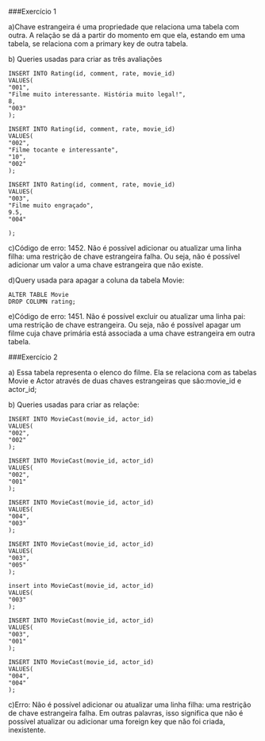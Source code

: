 ###Exercício 1

a)Chave estrangeira é uma propriedade que relaciona uma tabela com outra. A relação se dá a partir do momento
em que ela, estando em uma tabela, se relaciona com a primary key de outra tabela.

b) Queries usadas para criar as três avaliações

```
INSERT INTO Rating(id, comment, rate, movie_id)
VALUES(
"001",
"Filme muito interessante. História muito legal!",
8,
"003"
);
```
```
INSERT INTO Rating(id, comment, rate, movie_id)
VALUES(
"002",
"Filme tocante e interessante",
"10",
"002"
);
```

```
INSERT INTO Rating(id, comment, rate, movie_id)
VALUES(
"003",
"Filme muito engraçado",
9.5,
"004"

);

```

c)Código de erro: 1452. Não é possível adicionar ou atualizar uma linha filha: uma restrição de chave estrangeira falha.
Ou seja, não é possível adicionar um valor a uma chave estrangeira que não existe.

d)Query usada para apagar a coluna da tabela Movie:

```
ALTER TABLE Movie
DROP COLUMN rating;
```

e)Código de erro: 1451. Não é possível excluir ou atualizar uma linha pai: uma restrição de chave estrangeira. Ou seja, não é possível apagar um filme cuja chave primária está associada a uma chave estrangeira em outra tabela.

###Exercício 2

a) Essa tabela representa o elenco do filme.
Ela se relaciona com as tabelas Movie e Actor através de duas chaves estrangeiras que são:movie_id e actor_id;

b) Queries usadas para criar as relaçõe:

```
INSERT INTO MovieCast(movie_id, actor_id)
VALUES(
"002",
"002"
);
```

```
INSERT INTO MovieCast(movie_id, actor_id)
VALUES(
"002",
"001"
);
```

```
INSERT INTO MovieCast(movie_id, actor_id)
VALUES(
"004",
"003"
);
```

```
INSERT INTO MovieCast(movie_id, actor_id)
VALUES(
"003",
"005"
);
```

```
insert into MovieCast(movie_id, actor_id)
VALUES(
"003"
);
```

```
INSERT INTO MovieCast(movie_id, actor_id)
VALUES(
"003",
"001"
);

```

```
INSERT INTO MovieCast(movie_id, actor_id)
VALUES(
"004",
"004"
);
```

c)Erro: Não é possível adicionar ou atualizar uma linha filha: uma restrição de chave estrangeira falha. Em outras palavras, isso significa que não é possível atualizar ou adicionar uma foreign key que não foi criada, inexistente.

